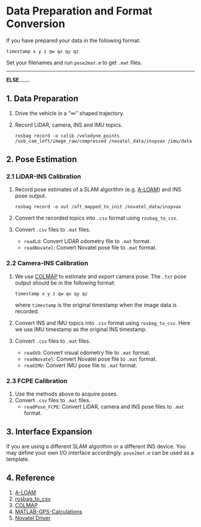 # Data Preparation and Format Conversion

If you have prepared your data in the following format:

```text
timestamp x y z qw qx qy qz
```

Set your filenames and run `pose2mat.m` to get `.mat` files.

------

**ELSE......**

## 1. Data Preparation

1. Drive the vehicle in a "$\infty$" shaped trajectory.
2. Record LiDAR, camera, INS and IMU topics.

    ```shell
    rosbag record -o calib /velodyne_points /usb_cam_left/image_raw/compressed /novatel_data/inspvax /imu/data
    ```

## 2. Pose Estimation

### 2.1 LiDAR-INS Calibration

1. Record pose estimates of a SLAM algorithm (e.g. [A-LOAM](https://github.com/HKUST-Aerial-Robotics/A-LOAM)) and INS pose output.

    ```shell
    rosbag record -o out /aft_mapped_to_init /novatel_data/inspvax
    ```

2. Convert the recorded topics into `.csv` format using `rosbag_to_csv`.
3. Convert `.csv` files to `.mat` files.
    - `readLO`: Convert LiDAR odometry file to `.mat` format.
    - `readNovatel`: Convert Novatel pose file to `.mat` format.

### 2.2 Camera-INS Calibration

1. We use [COLMAP](https://github.com/colmap/colmap) to estimate and export camera pose. The `.txt` pose output should be in the following format:

    ```text
    timestamp x y z qw qx qy qz
    ```

    where `timestamp` is the original timestamp when the image data is recorded.

2. Convert INS and IMU topics into `.csv` format using `rosbag_to_csv`. Here we use IMU timestamp as the original INS timestamp.
3. Convert `.csv` files to `.mat` files.
    - `readVO`: Convert visual odometry file to `.mat` format.
    - `readNovatel`: Convert Novatel pose file to `.mat` format.
    - `readIMU`: Convert IMU pose file to `.mat` format.

### 2.3 FCPE Calibration

1. Use the methods above to acquire poses.
2. Convert `.csv` files to `.mat` files.
    - `readPose_FCPE`: Convert LiDAR, camera and INS pose files to `.mat` format.

## 3. Interface Expansion

If you are using a different SLAM algorithm or a different INS device. You may define your own I/O interface accordingly. `pose2mat.m` can be used as a template.

## 4. Reference

1. [A-LOAM](https://github.com/HKUST-Aerial-Robotics/A-LOAM)
2. [rosbag_to_csv](https://github.com/AtsushiSakai/rosbag_to_csv)
3. [COLMAP](https://github.com/colmap/colmap)
4. [MATLAB-GPS-Calculations](https://github.com/alexbuczynsky/MATLAB-GPS-Calculations)
5. [Novatel Driver](https://github.com/ros-drivers/novatel_span_driver/pull/10)

